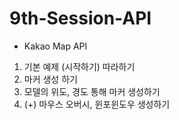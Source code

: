 # 9th-Session-API

- Kakao Map API

1. 기본 예제 (시작하기) 따라하기
2. 마커 생성 하기
3. 모델의 위도, 경도 통해 마커 생성하기
4. (+) 마우스 오버시, 윈포윈도우 생성하기
